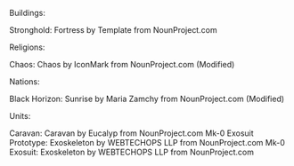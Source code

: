 Buildings:

Stronghold: Fortress by Template from NounProject.com

Religions:

Chaos: Chaos by IconMark from NounProject.com (Modified)

Nations:

Black Horizon: Sunrise by Maria Zamchy from NounProject.com (Modified)

Units:

Caravan: Caravan by Eucalyp from NounProject.com
Mk-0 Exosuit Prototype: Exoskeleton by WEBTECHOPS LLP from NounProject.com
Mk-0 Exosuit: Exoskeleton by WEBTECHOPS LLP from NounProject.com
